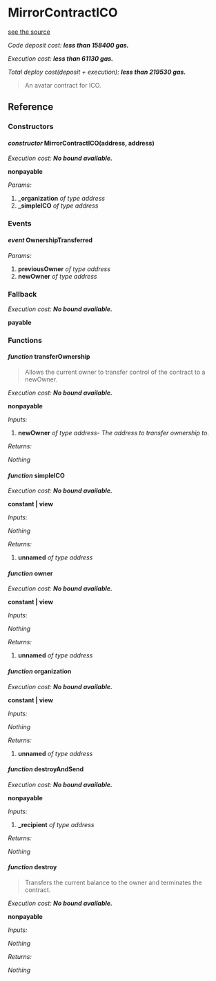 # MirrorContractICO
[see the source](https://github.com/daostack/daostack/tree/master/contracts/universalSchemes/SimpleICO.sol)

*Code deposit cost: **less than 158400 gas.***

*Execution cost: **less than 61130 gas.***

*Total deploy cost(deposit + execution): **less than 219530 gas.***

> An avatar contract for ICO.


## Reference
### Constructors
#### *constructor* MirrorContractICO(address, address)

*Execution cost: **No bound available.***

**nonpayable**

*Params:*

1. **_organization** *of type address*
2. **_simpleICO** *of type address*


### Events
#### *event* OwnershipTransferred
*Params:*

1. **previousOwner** *of type address*
2. **newOwner** *of type address*


### Fallback
*Execution cost: **No bound available.***

**payable**



### Functions
#### *function* transferOwnership
> Allows the current owner to transfer control of the contract to a newOwner.

*Execution cost: **No bound available.***

**nonpayable**

*Inputs:*

1. **newOwner** *of type address- The address to transfer ownership to.*

*Returns:*

*Nothing*


#### *function* simpleICO

*Execution cost: **No bound available.***

**constant | view**

*Inputs:*

*Nothing*

*Returns:*

1. **unnamed** *of type address*


#### *function* owner

*Execution cost: **No bound available.***

**constant | view**

*Inputs:*

*Nothing*

*Returns:*

1. **unnamed** *of type address*


#### *function* organization

*Execution cost: **No bound available.***

**constant | view**

*Inputs:*

*Nothing*

*Returns:*

1. **unnamed** *of type address*


#### *function* destroyAndSend

*Execution cost: **No bound available.***

**nonpayable**

*Inputs:*

1. **_recipient** *of type address*

*Returns:*

*Nothing*


#### *function* destroy
> Transfers the current balance to the owner and terminates the contract.

*Execution cost: **No bound available.***

**nonpayable**

*Inputs:*

*Nothing*

*Returns:*

*Nothing*


